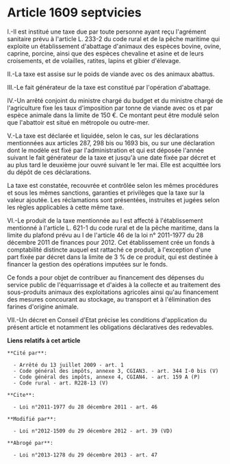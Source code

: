 # Article 1609 septvicies

I.-Il est institué une taxe due par toute personne ayant reçu l'agrément sanitaire prévu à l'article L. 233-2 du code rural
et de la pêche maritime qui exploite un établissement d'abattage d'animaux des espèces bovine, ovine, caprine, porcine, ainsi
que des espèces chevaline et asine et de leurs croisements, et de volailles, ratites, lapins et gibier d'élevage. 

II.-La taxe est assise sur le poids de viande avec os des animaux abattus. 

III.-Le fait générateur de la taxe est constitué par l'opération d'abattage. 

IV.-Un arrêté conjoint du ministre chargé du budget et du ministre chargé de l'agriculture fixe les taux d'imposition par
tonne de viande avec os et par espèce animale dans la limite de 150 €. Ce montant peut être modulé selon que l'abattoir est
situé en métropole ou outre-mer. 

V.-La taxe est déclarée et liquidée, selon le cas, sur les déclarations mentionnées aux articles 287, 298 bis ou 1693 bis, ou
sur une déclaration dont le modèle est fixé par l'administration et qui est déposée l'année suivant le fait générateur de la
taxe et jusqu'à une date fixée par décret et au plus tard le deuxième jour ouvré suivant le 1er mai. Elle est acquittée lors
du dépôt de ces déclarations. 

La taxe est constatée, recouvrée et contrôlée selon les mêmes procédures et sous les mêmes sanctions, garanties et privilèges
que la taxe sur la valeur ajoutée. Les réclamations sont présentées, instruites et jugées selon les règles applicables à
cette même taxe. 

VI.-Le produit de la taxe mentionnée au I est affecté à l'établissement mentionné à l'article L. 621-1 du code rural et de la
pêche maritime, dans la limite du plafond prévu au 
I de l'article 46 de la loi n° 2011-1977 du 28 décembre 2011
de finances pour 2012. Cet établissement crée un fonds à comptabilité distincte auquel est rattaché ce produit, à l'exception
d'une part fixée par décret dans la limite de 3 % de ce produit, qui est destinée à financer la gestion des opérations
imputées sur le fonds. 

Ce fonds a pour objet de contribuer au financement des dépenses du service public de l'équarrissage et d'aides à la collecte
et au traitement des sous-produits animaux des exploitations agricoles ainsi qu'au financement des mesures concourant au
stockage, au transport et à l'élimination des farines d'origine animale. 

VII.-Un décret en Conseil d'Etat précise les conditions d'application du présent article et notamment les obligations
déclaratives des redevables.

**Liens relatifs à cet article**

	**Cité par**:

	  - Arrêté du 13 juillet 2009 - art. 1
	  - Code général des impôts, annexe 3, CGIAN3. - art. 344 I-0 bis (V)
	  - Code général des impôts, annexe 4, CGIAN4. - art. 159 A (P)
	  - Code rural - art. R228-13 (V)

	**Cite**:

	  - Loi n°2011-1977 du 28 décembre 2011 - art. 46

	**Modifié par**:

	  - Loi n°2012-1509 du 29 décembre 2012 - art. 39 (VD)

	**Abrogé par**:

	  - Loi n°2013-1278 du 29 décembre 2013 - art. 47
